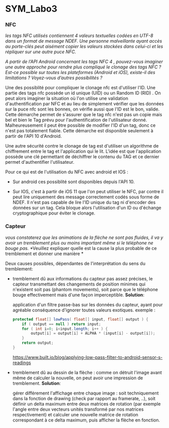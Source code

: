 # SYM_Labo3
### NFC

*les tags NFC utilisés contiennent 4 valeurs textuelles codées en UTF-8
dans un format de message NDEF. Une personne malveillante ayant accès au porte-clés peut aisément
copier les valeurs stockées dans celui-ci et les répliquer sur une autre puce NFC.*

*A partir de l’API Android concernant les tags NFC 4 , pouvez-vous imaginer une autre approche pour
rendre plus compliqué le clonage des tags NFC ? Est-ce possible sur toutes les plateformes (Android et
iOS), existe-il des limitations ? Voyez-vous d’autres possibilités ?*

Une des possiblité pour compliquer le clonage nfc est d'utiliser l'ID. Une partie des tags nfc possède un id unique (UID) ou un Random ID (RID) . On peut alors imaginer la situation où l'on utilise une validation d'authentification par NFC et au lieu de simplement vérifier que les données sur la puce nfc sont les bonnes, on vérifie aussi que l'ID est le bon, valide. Cette démarche permet de s'assurer que le tag nfc n'est pas un copie mais bel et bien le Tag prévu pour l'authentification de l'utilisateur donné. Malheureusement il peut être possible de modifier l'ID d'un tag, donc ce n'est pas totalement fiable. Cette démarche est disponible seulement à partir de l'API 10 d'Android.

Une autre sécurité contre le clonage de tag est d'utiliser un algorithme de chiffrement entre le tag et l'application qui le lit. L'idée est que l'application possède une clé permettant de déchiffrer le contenu du TAG et ce dernier permet d'authentifier l'utilisateur.

Pour ce qui est de l'utilisation du NFC avec android et IOS :

- Sur android ces possiblité sont disponibles depuis l'API 10.

- Sur IOS, c'est à partir de iOS 11 que l'on peut utiliser le NFC, par contre il peut lire uniquement des message correctement codés sous forme de NDEF. Il n'est pas capable de lire l'ID unique du tag ni d'encoder des données sur un tag. Cela bloque alors l'utilisation d'un ID ou d'échange cryptographique pour éviter le clonage.

   

### Capteur

*vous constaterez que les animations de la flèche ne sont pas* *fluides, il va y avoir un tremblement plus ou moins important même si le téléphone ne bouge pas.*
*Veuillez expliquer quelle est la cause la plus probable de ce tremblement et donner une manière *

Deux causes possibles, dépendantes de l'interprétation du sens du tremblement: 

* tremblement dû aux informations du capteur pas assez précises, le capteur transmettant des changements de 
  position minimes qui n'existent soit pas (phantom movements), soit parce que le téléphone bouge effectivement mais d'une façon imperceptible. 
  **Solution**: 

  application d'un filtre passe-bas sur les données du capteur, ayant pour agréable conséquence d'ignorer toutes valeurs exotiques. exemple : 

  ```java
  protected float[] lowPass( float[] input, float[] output ) {
      if ( output == null ) return input;     
      for ( int i=0; i<input.length; i++ ) {
          output[i] = output[i] + ALPHA * (input[i] - output[i]);
      }
      return output;
  }
  ```

  https://www.built.io/blog/applying-low-pass-filter-to-android-sensor-s-readings

* tremblement dû au dessin de la flèche : comme on détruit l'image avant même de calculer la nouvelle,  on peut avoir 
  une impression de tremblement. 
  **Solution**: 

  gérer différement l'affichage entre chaque image : soit techniquement dans la fonction de drawing (check par rapport au framerate, ..), soit définir un delta maximum entre deux matrices de rotation (par exemple l'angle entre deux vecteurs unités transformé par nos matrices respectivement) et calculer une nouvelle matrice de rotation correspondant à ce delta maximum, puis afficher la flèche en fonction.  





